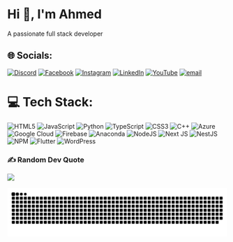 
<h1>Hi 👋, I'm Ahmed</h1>
<p>A passionate full stack developer </p>


## 🌐 Socials:
[![Discord](https://img.shields.io/badge/Discord-%237289DA.svg?logo=discord&logoColor=white)](https://discord.gg/aadee227) [![Facebook](https://img.shields.io/badge/Facebook-%231877F2.svg?logo=Facebook&logoColor=white)](https://facebook.com/a.a8184) [![Instagram](https://img.shields.io/badge/Instagram-%23E4405F.svg?logo=Instagram&logoColor=white)](https://instagram.com/a_aadee1) [![LinkedIn](https://img.shields.io/badge/LinkedIn-%230077B5.svg?logo=linkedin&logoColor=white)](https://linkedin.com/in/muhammad-atif8184) [![YouTube](https://img.shields.io/badge/YouTube-%23FF0000.svg?logo=YouTube&logoColor=white)](https://youtube.com/@codewithaadee) [![email](https://img.shields.io/badge/Email-D14836?logo=gmail&logoColor=white)](mailto:atif8184@gmail.com) 

# 💻 Tech Stack:
![HTML5](https://img.shields.io/badge/html5-%23E34F26.svg?style=for-the-badge&logo=html5&logoColor=white) ![JavaScript](https://img.shields.io/badge/javascript-%23323330.svg?style=for-the-badge&logo=javascript&logoColor=%23F7DF1E) ![Python](https://img.shields.io/badge/python-3670A0?style=for-the-badge&logo=python&logoColor=ffdd54) ![TypeScript](https://img.shields.io/badge/typescript-%23007ACC.svg?style=for-the-badge&logo=typescript&logoColor=white) ![CSS3](https://img.shields.io/badge/css3-%231572B6.svg?style=for-the-badge&logo=css3&logoColor=white) ![C++](https://img.shields.io/badge/c++-%2300599C.svg?style=for-the-badge&logo=c%2B%2B&logoColor=white) ![Azure](https://img.shields.io/badge/azure-%230072C6.svg?style=for-the-badge&logo=microsoftazure&logoColor=white) ![Google Cloud](https://img.shields.io/badge/GoogleCloud-%234285F4.svg?style=for-the-badge&logo=google-cloud&logoColor=white) ![Firebase](https://img.shields.io/badge/firebase-%23039BE5.svg?style=for-the-badge&logo=firebase) ![Anaconda](https://img.shields.io/badge/Anaconda-%2344A833.svg?style=for-the-badge&logo=anaconda&logoColor=white) ![NodeJS](https://img.shields.io/badge/node.js-6DA55F?style=for-the-badge&logo=node.js&logoColor=white) ![Next JS](https://img.shields.io/badge/Next-black?style=for-the-badge&logo=next.js&logoColor=white) ![NestJS](https://img.shields.io/badge/nestjs-%23E0234E.svg?style=for-the-badge&logo=nestjs&logoColor=white) ![NPM](https://img.shields.io/badge/NPM-%23CB3837.svg?style=for-the-badge&logo=npm&logoColor=white) ![Flutter](https://img.shields.io/badge/Flutter-%2302569B.svg?style=for-the-badge&logo=Flutter&logoColor=white) ![WordPress](https://img.shields.io/badge/WordPress-%23117AC9.svg?style=for-the-badge&logo=WordPress&logoColor=white)

### ✍️ Random Dev Quote
![](https://quotes-github-readme.vercel.app/api?type=horizontal&theme=radical)


![snake gif](https://github.com/aadeee1/aadeee1/blob/output/github-snake-dark.svg)




































